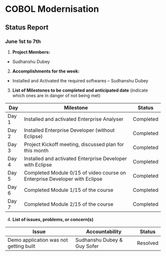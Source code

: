 # COBOL Modernisation
## Status Report
### June 1st to 7th

1. **Project Members:**
- Sudhanshu Dubey

2. **Accomplishments for the week:**
- Installed and Activated the required softwares – Sudhanshu Dubey

3. **List of Milestones to be completed and anticipated date** (indicate which ones are in danger of not being met)

| Day | Milestone | Status |
|---|---|---|
|Day 1| Installed and activated Enterprise Analyser| Completed |
|Day 2| Installed Enterprise Developer (without Eclipse)| Completed |
|Day 3| Project Kickoff meeting, discussed plan for this month| Completed |
|Day 4| Installed and activated Enterprise Developer with Eclipse| Completed |
|Day 5| Completed Module 0/15 of video course on Enterprise Developer with Eclipse| Completed |
|Day 6| Completed Module 1/15 of the course| Completed |
|Day 7| Completed Module 2/15 of the course| Completed |

4. **List of issues, problems, or concern(s)**

| Issue | Accountability | Status |
|---|---|---|
|Demo application was not getting built| Sudhanshu Dubey & Guy Sofer| Resolved |
